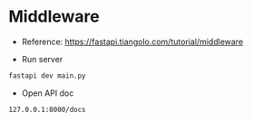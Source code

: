 # Middleware

- Reference: https://fastapi.tiangolo.com/tutorial/middleware

- Run server

```bash
fastapi dev main.py
```

- Open API doc

```bash
127.0.0.1:8000/docs
```
